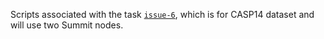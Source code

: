 Scripts associated with the task 
[`issue-6`](https://github.com/BSDExabio/PSP/issues/6), which is for CASP14
dataset and will use two Summit nodes.
